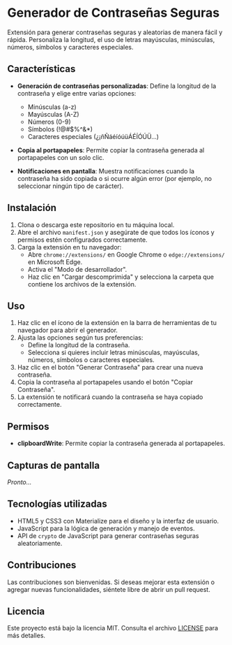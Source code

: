 # Generador de Contraseñas Seguras

Extensión para generar contraseñas seguras y aleatorias de manera fácil y rápida. Personaliza la longitud, el uso de letras mayúsculas, minúsculas, números, símbolos y caracteres especiales.

## Características

- **Generación de contraseñas personalizadas**: Define la longitud de la contraseña y elige entre varias opciones:
  - Minúsculas (a-z)
  - Mayúsculas (A-Z)
  - Números (0-9)
  - Símbolos (!@#$%^&*)
  - Caracteres especiales (¿¡ñÑáéíóúüÁÉÍÓÚÜ...)
  
- **Copia al portapapeles**: Permite copiar la contraseña generada al portapapeles con un solo clic.
  
- **Notificaciones en pantalla**: Muestra notificaciones cuando la contraseña ha sido copiada o si ocurre algún error (por ejemplo, no seleccionar ningún tipo de carácter).

## Instalación

1. Clona o descarga este repositorio en tu máquina local.
2. Abre el archivo `manifest.json` y asegúrate de que todos los íconos y permisos estén configurados correctamente.
3. Carga la extensión en tu navegador:
   - Abre `chrome://extensions/` en Google Chrome o `edge://extensions/` en Microsoft Edge.
   - Activa el "Modo de desarrollador".
   - Haz clic en "Cargar descomprimida" y selecciona la carpeta que contiene los archivos de la extensión.

## Uso

1. Haz clic en el ícono de la extensión en la barra de herramientas de tu navegador para abrir el generador.
2. Ajusta las opciones según tus preferencias:
   - Define la longitud de la contraseña.
   - Selecciona si quieres incluir letras minúsculas, mayúsculas, números, símbolos o caracteres especiales.
3. Haz clic en el botón "Generar Contraseña" para crear una nueva contraseña.
4. Copia la contraseña al portapapeles usando el botón "Copiar Contraseña".
5. La extensión te notificará cuando la contraseña se haya copiado correctamente.

## Permisos

- **clipboardWrite**: Permite copiar la contraseña generada al portapapeles.

## Capturas de pantalla

_Pronto..._

## Tecnologías utilizadas

- HTML5 y CSS3 con Materialize para el diseño y la interfaz de usuario.
- JavaScript para la lógica de generación y manejo de eventos.
- API de `crypto` de JavaScript para generar contraseñas seguras aleatoriamente.

## Contribuciones

Las contribuciones son bienvenidas. Si deseas mejorar esta extensión o agregar nuevas funcionalidades, siéntete libre de abrir un pull request.

## Licencia

Este proyecto está bajo la licencia MIT. Consulta el archivo [LICENSE](./LICENSE) para más detalles.
